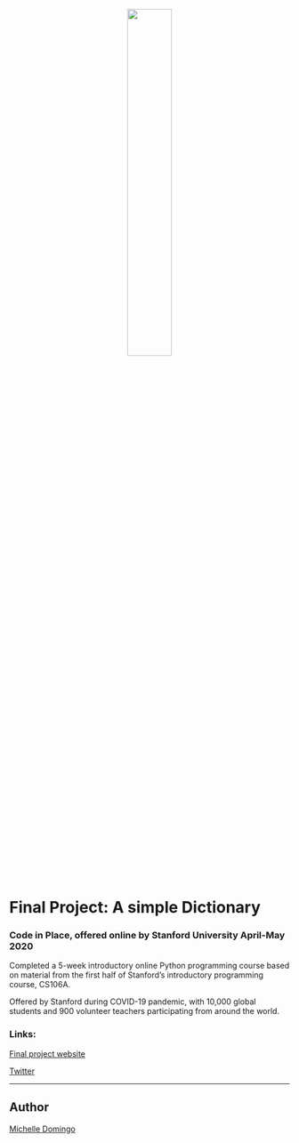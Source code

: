 <p align="center">
<img src="https://compedu.stanford.edu/codeinplace/public/assets/img/logo.png" height="40%" width="40%">
</p>

# Final Project: A simple Dictionary

### Code in Place, offered online by Stanford University April-May 2020

Completed a 5-week introductory online Python programming course based on material from the first half of Stanford’s introductory programming course, CS106A.

Offered by Stanford during COVID-19 pandemic, with 10,000 global students and 900 volunteer teachers participating from around the world. 

### Links:

[Final project website](https://compedu.stanford.edu/codeinplace/public/projects/1326.html)

[Twitter](https://twitter.com/micheflamingo/status/1249907331703291904)

---

## Author
[Michelle Domingo](https://github.com/michedomingo)